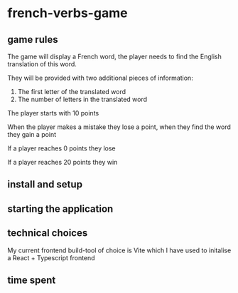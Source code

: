 # french-verbs-game

## game rules
The game will display a French word, the player needs to find the English translation of this word.

They will be provided with two additional pieces of information:
1. The first letter of the translated word
2. The number of letters in the translated word

The player starts with 10 points

When the player makes a mistake they lose a point, when they find the word they gain a point

If a player reaches 0 points they lose 

If a player reaches 20 points they win

## install and setup 

## starting the application

## technical choices

My current frontend build-tool of choice is Vite which I have used to initalise a React + Typescript frontend

## time spent
